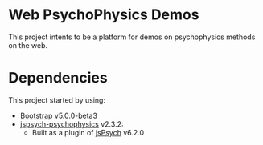 # Web PsychoPhysics Demos 

This project intents to be a platform for demos on psychophysics methods on the web. 

# Dependencies

This project started by using:

* [Bootstrap](https://getbootstrap.com) v5.0.0-beta3
* [jspsych-psychophysics](https://jspsychophysics.hes.kyushu-u.ac.jp) v2.3.2:
	* Built as a plugin of [jsPsych](https://www.jspsych.org) v6.2.0
